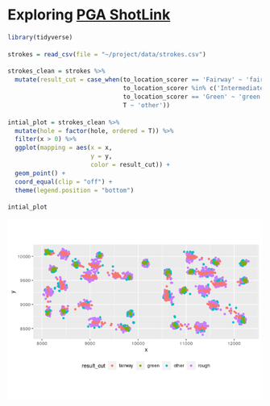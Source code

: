 Exploring [PGA
ShotLink](https://www.pgatour.com/stats/shotlinkintelligence/overview.html)
================

``` r
library(tidyverse)

strokes = read_csv(file = "~/project/data/strokes.csv")

strokes_clean = strokes %>% 
  mutate(result_cut = case_when(to_location_scorer == 'Fairway' ~ 'fairway',
                                to_location_scorer %in% c('Intermediate Rough','Primary Rough') ~ 'rough',
                                to_location_scorer == 'Green' ~ 'green',
                                T ~ 'other'))

intial_plot = strokes_clean %>%
  mutate(hole = factor(hole, ordered = T)) %>% 
  filter(x > 0) %>%
  ggplot(mapping = aes(x = x,
                       y = y,
                       color = result_cut)) +
  geom_point() +
  coord_equal(clip = "off") +
  theme(legend.position = "bottom")

intial_plot
```

![](readme_files/figure-gfm/initial_plot-1.png)<!-- -->

